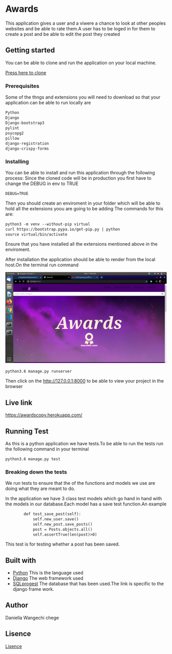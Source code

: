 # Awards

This application gives a user and a viwere a chance to look at other peoples websites and be able to rate them.A user has to be loged in for them to create a post and be able to edit the post they created


## Getting started

You can be able to clone and run the application on your local machine.

[Press here to clone](https://github.com/ChegeDaniella/awards.git)

### Prerequisites

Some of the thngs and extensions you will need to download so that your application can be able to run locally are

```
Python
Django
Django-bootstrap3
pylint
psycopg2
pillow
django-registration
django-crispy-forms
```

### Installing

You can be able to install and run this application through the following process:
Since the cloned code will be in production you first have to change the DEBUG in env to TRUE

```
DEBUG=TRUE
```

Then you should create an enviroment in your folder which will be able to hold all the extensions yoou are going to be adding
The commands for this are:

```shell script
python3 -m venv --without-pip virtual
curl https://bootstrap.pypa.io/get-pip.py | python
source virtual/bin/activate
```

Ensure that you have installed all the extensions mentioned above in the enviroment.

After installation the application should be able to render from the local host.On the terminal run command

![Rendered image](static/img/home2.png)


```
python3.6 manage.py runserver
```

Then click on the http://127.0.0.1:8000 to be able to view your project in the browser

## Live link

 https://awardscopy.herokuapp.com/

## Running Test

As this is a python application we have tests.To be able to run the tests run the following command in your terminal

```
python3.6 manage.py test
```

### Breaking down the tests

We run tests to ensure that the of the functions and models we use are doing what they are meant to do.

In the application we have 3 class test models which go hand in hand with the models in our database.Each model has a save test function.An example

```
        def test_save_post(self):
            self.new_user.save()
            self.new_post.save_posts()
            post = Posts.objects.all()
            self.assertTrue(len(post)>0)    
```

This test is for testing whether a post has been saved.

## Built with 
* [Python](https://docs.python.org/release/3.6.9/tutorial/index.html) This is the language used
* [Django](https://docs.djangoproject.com/en/3.0/) The web framework used
* [SQLprogest](https://docs.djangoproject.com/en/3.0/topics/db/sql/) The database that has been used.The link is specific to the django frame work.

## Author

Daniella Wangechi chege

## Lisence

[Lisence](/License)